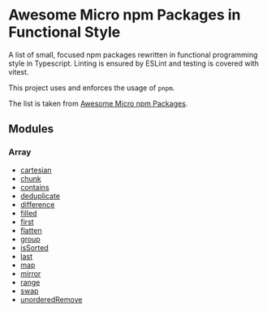 # Awesome Micro npm Packages in Functional Style

A list of small, focused npm packages rewritten in functional programming style in Typescript. Linting is ensured by ESLint and testing is covered with vitest.

This project uses and enforces the usage of `pnpm`.

The list is taken from [Awesome Micro npm Packages](https://github.com/parro-it/awesome-micro-npm-packages).

## Modules

### Array

- [cartesian](./src/array/cartesian/README.md)
- [chunk](./src/array/chunk/README.md)
- [contains](./src/array/contains/README.md)
- [deduplicate](./src/array/deduplicate/README.md)
- [difference](./src/array/difference/README.md)
- [filled](./src/array/filled/README.md)
- [first](./src/array/first/README.md)
- [flatten](./src/array/flatten/README.md)
- [group](./src/array/group/README.md)
- [isSorted](./src/array/isSorted/README.md)
- [last](./src/array/last/README.md)
- [map](./src/array/map/README.md)
- [mirror](./src/array/mirror/README.md)
- [range](./src/array/range/README.md)
- [swap](./src/array/swap/README.md)
- [unorderedRemove](./src/array/unorderedRemove/README.md)
